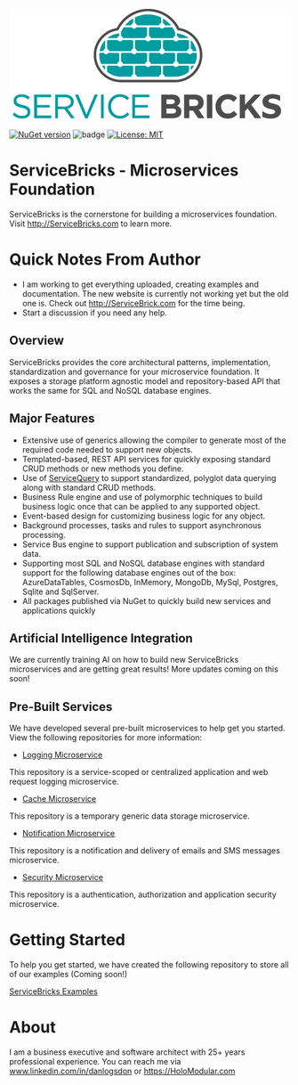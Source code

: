 ![ServiceBricks Logo](https://github.com/holomodular/ServiceBricks/blob/main/Logo.png)  

[![NuGet version](https://badge.fury.io/nu/ServiceBricks.svg)](https://badge.fury.io/nu/ServiceBricks)
![badge](https://img.shields.io/endpoint?url=https://gist.githubusercontent.com/holomodular-support/bdb5c7c570a7a88ffb3efb3505273e34/raw/servicebricks-codecoverage.json)
[![License: MIT](https://img.shields.io/badge/License-MIT-blue.svg)](https://opensource.org/licenses/MIT)

# ServiceBricks - Microservices Foundation

ServiceBricks is the cornerstone for building a microservices foundation. Visit http://ServiceBricks.com to learn more.

# Quick Notes From Author

* I am working to get everything uploaded, creating examples and documentation. The new website is currently not working yet but the old one is. Check out http://ServiceBrick.com for the time being.
* Start a discussion if you need any help.

## Overview

ServiceBricks provides the core architectural patterns, implementation, standardization and governance for your microservice foundation.
It exposes a storage platform agnostic model and repository-based API that works the same for SQL and NoSQL database engines.

## Major Features

* Extensive use of generics allowing the compiler to generate most of the required code needed to support new objects.
* Templated-based, REST API services for quickly exposing standard CRUD methods or new methods you define.
* Use of [ServiceQuery](https://github.com/holomodular/ServiceQuery) to support standardized, polyglot data querying along with standard CRUD methods.
* Business Rule engine and use of polymorphic techniques to build business logic once that can be applied to any supported object.
* Event-based design for customizing business logic for any object.
* Background processes, tasks and rules to support asynchronous processing.
* Service Bus engine to support publication and subscription of system data.
* Supporting most SQL and NoSQL database engines with standard support for the following database engines out of the box: AzureDataTables, CosmosDb, InMemory, MongoDb, MySql, Postgres, Sqlite and SqlServer.
* All packages published via NuGet to quickly build new services and applications quickly


## Artificial Intelligence Integration

We are currently training AI on how to build new ServiceBricks microservices and are getting great results! More updates coming on this soon!

## Pre-Built Services

We have developed several pre-built microservices to help get you started. View the following repositories for more information:

* [Logging Microservice](https://github.com/holomodular/ServiceBricks-Logging)

This repository is a service-scoped or centralized application and web request logging microservice.

* [Cache Microservice](https://github.com/holomodular/ServiceBricks-Cache)

This repository is a temporary generic data storage microservice.

* [Notification Microservice](https://github.com/holomodular/ServiceBricks-Notification)

This repository is a notification and delivery of emails and SMS messages microservice.

* [Security Microservice](https://github.com/holomodular/ServiceBricks-Security)

This repository is a authentication, authorization and application security microservice.

# Getting Started

To help you get started, we have created the following repository to store all of our examples (Coming soon!)

[ServiceBricks Examples](https://github.com/holomodular/ServiceBricks-Examples)

# About

I am a business executive and software architect with 25+ years professional experience. You can reach me via www.linkedin.com/in/danlogsdon or https://HoloModular.com
